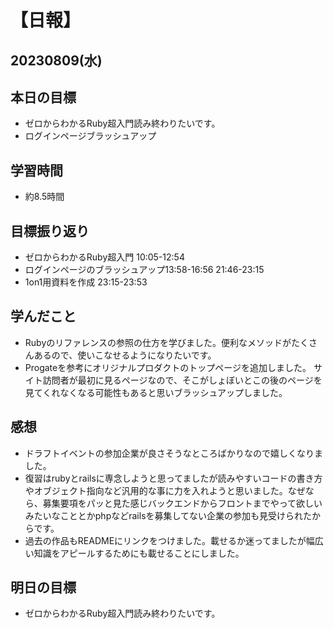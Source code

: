 # 【日報】
## 20230809(水)
## 本日の目標
- ゼロからわかるRuby超入門読み終わりたいです。
- ログインページブラッシュアップ

## 学習時間
- 約8.5時間

## 目標振り返り
- ゼロからわかるRuby超入門 10:05-12:54
- ログインページのブラッシュアップ13:58-16:56 21:46-23:15
- 1on1用資料を作成 23:15-23:53

## 学んだこと
- Rubyのリファレンスの参照の仕方を学びました。便利なメソッドがたくさんあるので、使いこなせるようになりたいです。
- Progateを参考にオリジナルプロダクトのトップページを追加しました。
サイト訪問者が最初に見るページなので、そこがしょぼいとこの後のページを見てくれなくなる可能性もあると思いブラッシュアップしました。

## 感想
- ドラフトイベントの参加企業が良さそうなところばかりなので嬉しくなりました。
- 復習はrubyとrailsに専念しようと思ってましたが読みやすいコードの書き方やオブジェクト指向など汎用的な事に力を入れようと思いました。なぜなら、募集要項をパッと見た感じバックエンドからフロントまでやって欲しいみたいなこととかphpなどrailsを募集してない企業の参加も見受けられたからです。
- 過去の作品もREADMEにリンクをつけました。載せるか迷ってましたが幅広い知識をアピールするためにも載せることにしました。

## 明日の目標
- ゼロからわかるRuby超入門読み終わりたいです。
